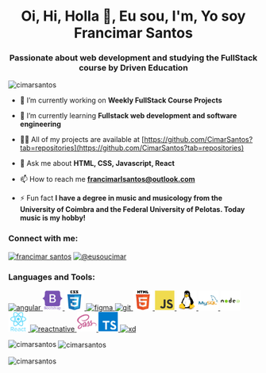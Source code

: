 <h1 align="center">Oi, Hi, Holla 👋, Eu sou, I'm, Yo soy Francimar Santos</h1>
<h3 align="center">Passionate about web development and studying the FullStack course by Driven Education</h3>

<p align="left"> <img src="https://komarev.com/ghpvc/?username=cimarsantos&label=Profile%20views&color=0e75b6&style=flat" alt="cimarsantos" /> </p>

- 🔭 I’m currently working on **Weekly FullStack Course Projects**

- 🌱 I’m currently learning **Fullstack web development and software engineering**

- 👨‍💻 All of my projects are available at [https://github.com/CimarSantos?tab=repositories](https://github.com/CimarSantos?tab=repositories)

- 💬 Ask me about **HTML, CSS, Javascript, React**

- 📫 How to reach me **francimarlsantos@outlook.com**

- ⚡ Fun fact **I have a degree in music and musicology from the University of Coimbra and the Federal University of Pelotas. Today music is my hobby!**

<h3 align="left">Connect with me:</h3>
<p align="left">
<a href="https://linkedin.com/in/francimar santos" target="blank"><img align="center" src="https://raw.githubusercontent.com/rahuldkjain/github-profile-readme-generator/master/src/images/icons/Social/linked-in-alt.svg" alt="francimar santos" height="30" width="40" /></a>
<a href="https://instagram.com/@eusoucimar" target="blank"><img align="center" src="https://raw.githubusercontent.com/rahuldkjain/github-profile-readme-generator/master/src/images/icons/Social/instagram.svg" alt="@eusoucimar" height="30" width="40" /></a>
</p>

<h3 align="left">Languages and Tools:</h3>
<p align="left"> <a href="https://angular.io" target="_blank" rel="noreferrer"> <img src="https://angular.io/assets/images/logos/angular/angular.svg" alt="angular" width="40" height="40"/> </a> <a href="https://getbootstrap.com" target="_blank" rel="noreferrer"> <img src="https://raw.githubusercontent.com/devicons/devicon/master/icons/bootstrap/bootstrap-plain-wordmark.svg" alt="bootstrap" width="40" height="40"/> </a> <a href="https://www.w3schools.com/css/" target="_blank" rel="noreferrer"> <img src="https://raw.githubusercontent.com/devicons/devicon/master/icons/css3/css3-original-wordmark.svg" alt="css3" width="40" height="40"/> </a> <a href="https://www.figma.com/" target="_blank" rel="noreferrer"> <img src="https://www.vectorlogo.zone/logos/figma/figma-icon.svg" alt="figma" width="40" height="40"/> </a> <a href="https://git-scm.com/" target="_blank" rel="noreferrer"> <img src="https://www.vectorlogo.zone/logos/git-scm/git-scm-icon.svg" alt="git" width="40" height="40"/> </a> <a href="https://www.w3.org/html/" target="_blank" rel="noreferrer"> <img src="https://raw.githubusercontent.com/devicons/devicon/master/icons/html5/html5-original-wordmark.svg" alt="html5" width="40" height="40"/> </a> <a href="https://developer.mozilla.org/en-US/docs/Web/JavaScript" target="_blank" rel="noreferrer"> <img src="https://raw.githubusercontent.com/devicons/devicon/master/icons/javascript/javascript-original.svg" alt="javascript" width="40" height="40"/> </a> <a href="https://www.linux.org/" target="_blank" rel="noreferrer"> <img src="https://raw.githubusercontent.com/devicons/devicon/master/icons/linux/linux-original.svg" alt="linux" width="40" height="40"/> </a> <a href="https://www.mysql.com/" target="_blank" rel="noreferrer"> <img src="https://raw.githubusercontent.com/devicons/devicon/master/icons/mysql/mysql-original-wordmark.svg" alt="mysql" width="40" height="40"/> </a> <a href="https://nodejs.org" target="_blank" rel="noreferrer"> <img src="https://raw.githubusercontent.com/devicons/devicon/master/icons/nodejs/nodejs-original-wordmark.svg" alt="nodejs" width="40" height="40"/> </a> <a href="https://reactjs.org/" target="_blank" rel="noreferrer"> <img src="https://raw.githubusercontent.com/devicons/devicon/master/icons/react/react-original-wordmark.svg" alt="react" width="40" height="40"/> </a> <a href="https://reactnative.dev/" target="_blank" rel="noreferrer"> <img src="https://reactnative.dev/img/header_logo.svg" alt="reactnative" width="40" height="40"/> </a> <a href="https://sass-lang.com" target="_blank" rel="noreferrer"> <img src="https://raw.githubusercontent.com/devicons/devicon/master/icons/sass/sass-original.svg" alt="sass" width="40" height="40"/> </a> <a href="https://www.typescriptlang.org/" target="_blank" rel="noreferrer"> <img src="https://raw.githubusercontent.com/devicons/devicon/master/icons/typescript/typescript-original.svg" alt="typescript" width="40" height="40"/> </a> <a href="https://www.adobe.com/products/xd.html" target="_blank" rel="noreferrer"> <img src="https://cdn.worldvectorlogo.com/logos/adobe-xd.svg" alt="xd" width="40" height="40"/> </a> </p>

<p><img align="left" src="https://github-readme-stats.vercel.app/api/top-langs?username=cimarsantos&show_icons=true&theme=dracula&locale=en&layout=compact" alt="cimarsantos" /></p>

<p>&nbsp;<img align="center" src="https://github-readme-stats.vercel.app/api?username=cimarsantos&show_icons=true&theme=onedark&locale=en" alt="cimarsantos" /></p>

<p><img align="center" src="https://github-readme-streak-stats.herokuapp.com/?user=cimarsantos&theme=dark" alt="cimarsantos" /></p>
